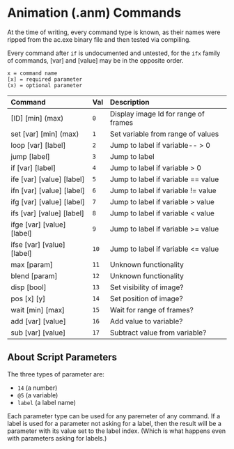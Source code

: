 # Animation (.anm) Commands

At the time of writing, every command type is known, as their names were ripped from the ac.exe binary file and then tested via compiling.

Every command after `if` is undocumented and untested, for the `ifx` family of commands, [var] and [value] may be in the opposite order.

`x = command name`<br/>
`[x] = required parameter`<br/>
`(x) = optional parameter`

|Command|Val|Description|
|:------|:--|:----------|
|[ID] [min] (max)|`0`|Display image Id for range of frames|
|set [var] [min] (max)|`1`|Set variable from range of values|
|loop [var] [label]|`2`|Jump to label if variable-- > 0|
|jump [label]|`3`|Jump to label|
|if [var] [label]|`4`|Jump to label if variable > 0|
|ife [var] [value] [label]|`5`|Jump to label if variable == value|
|ifn [var] [value] [label]|`6`|Jump to label if variable != value|
|ifg [var] [value] [label]|`7`|Jump to label if variable > value|
|ifs [var] [value] [label]|`8`|Jump to label if variable < value|
|ifge [var] [value] [label]|`9`|Jump to label if variable >= value|
|ifse [var] [value] [label]|`10`|Jump to label if variable <= value|
|max [param]|`11`|Unknown functionality|
|blend [param]|`12`|Unknown functionality|
|disp [bool]|`13`|Set visibility of image?|
|pos [x] [y]|`14`|Set position of image?|
|wait [min] [max]|`15`|Wait for range of frames?|
|add [var] [value]|`16`|Add value to variable?|
|sub [var] [value]|`17`|Subtract value from variable?|


## About Script Parameters

The three types of parameter are:
* `14` (a number)
* `@5` (a variable)
* `label` (a label name)

Each parameter type can be used for any paremeter of any command. If a label is used for a parameter not asking for a label, then the result will be a parameter with its value set to the label index. (Which is what happens even with parameters asking for labels.)

